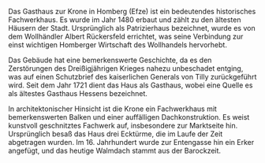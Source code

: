 Das Gasthaus zur Krone in Homberg (Efze) ist ein bedeutendes historisches Fachwerkhaus. Es wurde im Jahr 1480 erbaut und zählt zu den ältesten Häusern der Stadt. Ursprünglich als Patrizierhaus bezeichnet, wurde es von dem Wollhändler Albert Rückersfeld errichtet, was seine Verbindung zur einst wichtigen Homberger Wirtschaft des Wollhandels hervorhebt.

Das Gebäude hat eine bemerkenswerte Geschichte, da es den Zerstörungen des Dreißigjährigen Krieges nahezu unbeschadet entging, was auf einen Schutzbrief des kaiserlichen Generals von Tilly zurückgeführt wird. Seit dem Jahr 1721 dient das Haus als Gasthaus, wobei eine Quelle es als ältestes Gasthaus Hessens bezeichnet.

In architektonischer Hinsicht ist die Krone ein Fachwerkhaus mit bemerkenswerten Balken und einer auffälligen Dachkonstruktion. Es weist kunstvoll geschnitztes Fachwerk auf, insbesondere zur Marktseite hin. Ursprünglich besaß das Haus drei Ecktürme, die im Laufe der Zeit abgetragen wurden. Im 16. Jahrhundert wurde zur Entengasse hin ein Erker angefügt, und das heutige Walmdach stammt aus der Barockzeit.
